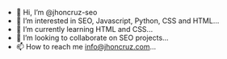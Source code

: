 - 👋 Hi, I’m @jhoncruz-seo
- 👀 I’m interested in SEO, Javascript, Python, CSS and HTML...
- 🌱 I’m currently learning HTML and CSS...
- 💞️ I’m looking to collaborate on SEO projects...
- 📫 How to reach me info@jhoncruz.com...

<!---
jhoncruz-seo/jhoncruz-seo is a ✨ special ✨ repository because its `README.md` (this file) appears on your GitHub profile.
You can click the Preview link to take a look at your changes.
--->
